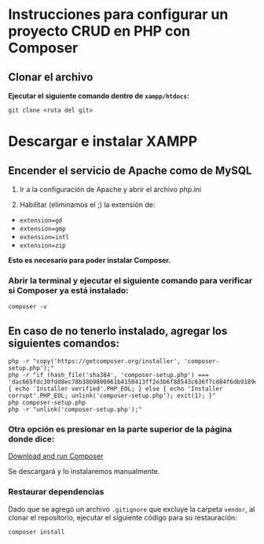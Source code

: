 # Instrucciones para configurar un proyecto CRUD en PHP con Composer

## Clonar el archivo

**Ejecutar el siguiente comando dentro de `xampp/htdocs`:**

```
git clone <ruta del git>
```

# Descargar e instalar XAMPP

## Encender el servicio de Apache como de MySQL

1. Ir a la configuración de Apache y abrir el archivo php.ini

2. Habilitar (eliminamos el ;) la extensión de:
- `extension=gd`
- `extension=gmp`
- `extension=intl`
- `extension=zip`

**Esto es necesario para poder instalar Composer.**

### Abrir la terminal y ejecutar el siguiente comando para verificar si Composer ya está instalado:


```
composer -v
``` 


## En caso de no tenerlo instalado, agregar los siguientes comandos:

```
php -r "copy('https://getcomposer.org/installer', 'composer-setup.php');"
php -r "if (hash_file('sha384', 'composer-setup.php') === 'dac665fdc30fdd8ec78b38b9800061b4150413ff2e3b6f88543c636f7cd84f6db9189d43a81e5503cda447da73c7e5b6') { echo 'Installer verified'.PHP_EOL; } else { echo 'Installer corrupt'.PHP_EOL; unlink('composer-setup.php'); exit(1); }"
php composer-setup.php
php -r "unlink('composer-setup.php');"
```

### Otra opción es presionar en la parte superior de la página donde dice:
[Download and run Composer](https://getcomposer.org/Composer-Setup.exe)


Se descargará y lo instalaremos manualmente.

### Restaurar dependencias

Dado que se agregó un archivo `.gitignore` que excluye la carpeta `vendor`, al clonar el repositorio, ejecutar el siguiente código para su restauración:


```
composer install
```



